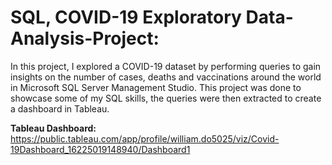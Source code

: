 # SQL, COVID-19 Exploratory Data-Analysis-Project:

In this project, I explored a COVID-19 dataset by performing queries to gain insights on the number of cases, deaths and vaccinations around the world in Microsoft SQL Server Management Studio. This project was done to showcase some of my SQL skills, the queries were then extracted to create a dashboard in Tableau.

**Tableau Dashboard:**
https://public.tableau.com/app/profile/william.do5025/viz/Covid-19Dashboard_16225019148940/Dashboard1
